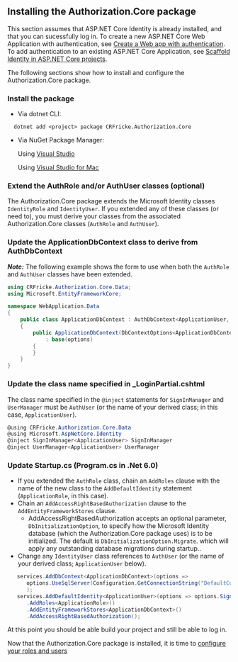 ## Installing the Authorization.Core package

This section assumes that ASP.NET Core Identity is already installed, and that you can sucessfully 
log in. To create a new ASP.NET Core Web Application with authentication, see 
[Create a Web app with authentication](https://docs.microsoft.com/en-gb/aspnet/core/security/authentication/identity?view=aspnetcore-6.0&tabs=visual-studio#create-a-web-app-with-authentication).
To add authentication to an existing ASP.NET Core Application, see 
[Scaffold Identity in ASP.NET Core projects](https://docs.microsoft.com/en-gb/aspnet/core/security/authentication/scaffold-identity?view=aspnetcore-6.0&tabs=visual-studio#scaffold-identity-into-a-razor-project-without-existing-authorization).

The following sections show how to install and configure the Authorization.Core package.

### Install the package

- Via dotnet CLI:

```
  dotnet add <project> package CRFricke.Authorization.Core
```

- Via NuGet Package Manager:

    Using [Visual Studio](https://docs.microsoft.com/en-us/nuget/consume-packages/install-use-packages-visual-studio#find-and-install-a-package)

    Using [Visual Studio for Mac](https://docs.microsoft.com/en-us/visualstudio/mac/nuget-walkthrough?toc=%2Fnuget%2Ftoc.json&view=vsmac-2019#find-and-install-a-package)

### Extend the AuthRole and/or AuthUser classes (optional)

The Authorization.Core package extends the Microsoft Identity classes `IdentityRole` and 
`IdentityUser`. If you extended any of these classes (or need to), you must derive your 
classes from the associated Authorization.Core classes (`AuthRole` and `AuthUser`).

### Update the ApplicationDbContext class to derive from AuthDbContext

**_Note:_** The following example shows the form to use when both the `AuthRole` and `AuthUser` classes 
have been extended. 

```csharp
using CRFricke.Authorization.Core.Data;
using Microsoft.EntityFrameworkCore;

namespace WebApplication.Data
{
    public class ApplicationDbContext : AuthDbContext<ApplicationUser, ApplicationRole>
    {
        public ApplicationDbContext(DbContextOptions<ApplicationDbContext> options)
            : base(options)
        {
        }
    }
}
```

### Update the class name specified in _LoginPartial.cshtml

The class name specified in the `@inject` statements for `SignInManager` and `UserManager` 
must be `AuthUser` (or the name of your derived class; in this case, `ApplicationUser`).

```csharp
@using CRFricke.Authorization.Core.Data
@using Microsoft.AspNetCore.Identity
@inject SignInManager<ApplicationUser> SignInManager
@inject UserManager<ApplicationUser> UserManager
```

### Update Startup.cs (Program.cs in .Net 6.0)

- If you extended the `AuthRole` class, chain an `AddRoles` clause with the name of the new class 
  to the `AddDefaultIdentity` statement (`ApplicationRole`, in this case).
- Chain an `AddAccessRightBasedAuthorization` clause to the `AddEntityFrameworkStores` clause.
  - AddAccessRightBasedAuthorization accepts an optional parameter, `DbInitializationOption`, to specify 
    how the Microsoft Identity database (which the Authorization.Core package uses) is to be initialized. 
    The default is `DbInitializationOption.Migrate`. which will apply any outstanding database migrations 
    during startup..
- Change any `IdentityUser` class references to `AuthUser` (or the name of your derived class; 
  `ApplicationUser` below).

```csharp
   services.AddDbContext<ApplicationDbContext>(options =>
      options.UseSqlServer(Configuration.GetConnectionString("DefaultConnection"))
      );
   services.AddDefaultIdentity<ApplicationUser>(options => options.SignIn.RequireConfirmedAccount = true)
      .AddRoles<ApplicationRole>()
      .AddEntityFrameworkStores<ApplicationDbContext>()
      .AddAccessRightBasedAuthorization();
``` 

At this point you should be able build your project and still be able to log in.

Now that the Authorization.Core package is installed, it is time to 
[configure your roles and users](Configure-Core-Roles-and-Users.md)